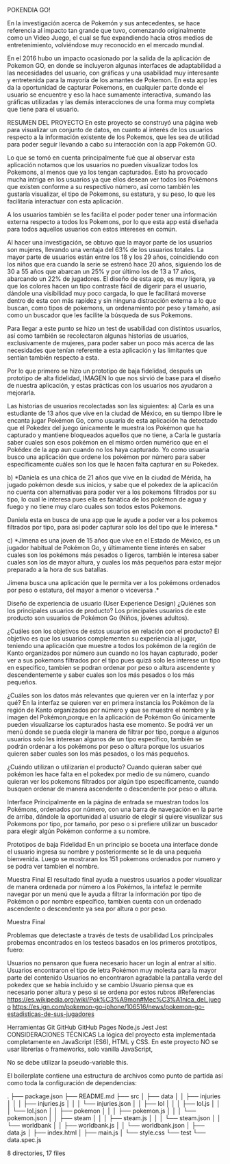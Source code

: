 POKENDIA GO!

En la investigación acerca de Pokemón y sus antecedentes, se hace referencia al impacto tan grande que tuvo, comenzando originalmente como un Video Juego, el cual se fue expandiendo hacia otros medios de entretenimiento, volviéndose muy reconocido en el mercado mundial.

En el 2016 hubo un impacto ocasionado por la salida de la aplicación de Pokemon GO, en donde se incluyeron algunas interfaces de adaptabilidad a las necesidades del usuario, con gráficas y una usabilidad muy interesante y entretenida para la mayoría de los amantes de Pokemon. En esta app les da la oportunidad de capturar Pokemons, en cualquier parte donde el usuario se encuentre y eso la hace sumamente interactiva, sumando las gráficas utilizadas y las demás interacciones de una forma muy completa que tiene para el usuario.

RESUMEN DEL PROYECTO
En este proyecto se construyó una página web para visualizar un conjunto de datos, en cuanto al interés de los usuarios respecto a la información existente de los Pokemos, que les sea de utilidad para poder seguir llevando a cabo su interacción con la app Pokemón GO.

Lo que se tomó en cuenta principalmente fué que al observar esta aplicación notamos que los usuarios no pueden visualizar todos los Pokemons, al menos que ya los tengan capturados. Esto ha provocado mucha intriga en los usuarios ya que ellos desean ver todos los Pokémons que existen conforme a su respectivo número, así como también les gustaría visualizar, el tipo de Pokemons, su estatura, y su peso, lo que les facilitaría interactuar con esta aplicación.

A los usuarios también se les facilita el poder poder tener una información externa respecto a todos los Pokemons, por lo que esta app está diseñada para todos aquellos usuarios con estos intereses en común.

Al hacer una investigación, se obtuvo que la mayor parte de los usuarios son mujeres, llevando una ventaja del 63% de los usuarios totales. La mayor parte de usuarios están entre los 18 y los 29 años, coincidiendo con los niños que era cuando la serie se estrenó hace 20 años, siguiendo los de 30 a 55 años que abarcan un 25% y por último los de 13 a 17 años, abarcando un 22% de jugadores. El diseño de esta app, es muy ligera, ya que los colores hacen un tipo contraste fácil de digerir para el usuario, dándole una visibilidad muy poco cargada, lo que le facilitará moverse dentro de esta con más rapidez y sin ninguna distracción externa a lo que buscan, como tipos de pokemons, un ordenamiento por peso y tamaño, así como un buscador que les facilite la búsqueda de sus Pokemons.

Para llegar a este punto se hizo un test de usabilidad con distintos usuarios, así como también se recolectaron algunas historias de usuarios, exclusivamente de mujeres, para poder saber un poco más acerca de las necesidades que tenían referente a esta aplicación y las limitantes que sentían también respecto a esta.

Por lo que primero se hizo un prototipo de baja fidelidad, después un prototipo de alta fidelidad, IMAGEN lo que nos sirvió de base para el diseño de nuestra aplicación, y estas prácticas con los usuarios nos ayudaron a mejorarla.

Las historias de usuarios recolectadas son las siguientes:
a) Carla es una estudiante de 13 años que vive en la ciudad de México, en su tiempo libre le encanta jugar Pokémon Go, como usuaria de esta aplicación ha detectado que el Pokedex del juego únicamente le muestra los Pokémon que ha capturado y mantiene bloqueados aquellos que no tiene, a Carla le gustaría saber cuales son esos pokémon en el mismo orden numérico que en el Pokédex de la app aun cuando no los haya capturado. Yo como usuaria busco una aplicación que ordene los pokémon por número para saber específicamente cuáles son los que le hacen falta capturar en su Pokedex.

b) *Daniela es una chica de 21 años que vive en la ciudad de Mérida, ha jugado pokémon desde sus inicios, y sabe que el pokedex de la aplicación no cuenta con alternativas para poder ver a los pokemons filtrados por su tipo, lo cual le interesa pues ella es fanática de los pokémon de agua y fuego y no tiene muy claro cuales son todos estos Pokemons.

Daniela esta en busca de una app que le ayude a poder ver a los pokemos filtrados por tipo, para así poder capturar solo los del tipo que le interesa.*

c) *Jimena es una joven de 15 años que vive en el Estado de México, es un jugador habitual de Pokémon Go, y últimamente tiene interés en saber cuales son los pokémons más pesados o ligeros, también le interesa saber cuales son los de mayor altura, y cuales los más pequeños para estar mejor preparado a la hora de sus batallas.

Jimena busca una aplicación que le permita ver a los pokémons ordenados por peso o estatura, del mayor a menor o viceversa .*

Diseño de experiencia de usuario (User Experience Design)
¿Quiénes son los principales usuarios de producto? Los principales usuarios de este producto son usuarios de Pokémon Go (Niños, jóvenes adultos).

¿Cuáles son los objetivos de estos usuarios en relación con el producto? El objetivo es que los usuarios complementen su experiencia al jugar, teniendo una aplicación que muestre a todos los pokémon de la región de Kanto organizados por número aun cuando no los hayan capturado, poder ver a sus pokemons filtrados por el tipo pues quizá solo les interese un tipo en especifico, tambien se podran ordenar por peso o altura ascendente y descendentemente y saber cuales son los más pesados o los más pequeños.

¿Cuáles son los datos más relevantes que quieren ver en la interfaz y por qué? En la interfaz se quieren ver en primera instancia los Pokémon de la región de Kanto organizados por número y que se muestre el nombre y la imagen del Pokémon,porque en la aplicación de Pokémon Go únicamente pueden visualizarse los capturados hasta ese momento. Se podrá ver un menú donde se pueda elegir la manera de filtrar por tipo, porque a algunos usuarios solo les interesan algunos de un tipo específico, también se podrán ordenar a los pokémons por peso o altura porque los usuarios quieren saber cuales son los más pesados, o los más pequeños.

¿Cuándo utilizan o utilizarían el producto? Cuando quieran saber qué pokémon les hace falta en el pokedex por medio de su número, cuando quieran ver los pokemons filtrados por algún tipo específicamente, cuando busquen ordenar de manera ascendente o descendente por peso o altura.

Interface
Principalmente en la página de entrada se muestran todos los Pokémons, ordenados por número, con una barra de navegación en la parte de arriba, dándole la oportunidad al usuario de elegir si quiere visualizar sus Pokemons por tipo, por tamaño, por peso o si prefiere utilizar un buscador para elegir algún Pokémon conforme a su nombre.

Prototipos de baja Fidelidad
En un principio se boceta una interface donde el usuario ingresa su nombre y posteriormente se le da una pequeña bienvenida. Luego se mostraran los 151 pokemons ordenados por numero y se podra ver tambien el nombre.


Muestra Final
El resultado final ayuda a nuestros usuarios a poder visualizar de manera ordenada por número a los Pokémos, la intefaz le permite navegar por un menú que le ayuda a filtrar la información por tipo de Pokémon o por nombre específico, tambien cuenta con un ordenado ascendente o descendente ya sea por altura o por peso.

Muestra Final

Problemas que detectaste a través de tests de usabilidad
Los principales probemas encontrados en los testeos basados en los primeros prototipos, fuero:

Usuarios no pensaron que fuera necesario hacer un login al entrar al sitio.
Usuarios encontraron el tipo de letra Pokémon muy molesta para la mayor parte del contenido
Usuarios no encontraron agradable la pantalla verde del pokedex que se había incluido y se cambio
Usuario piensa que es necesario poner altura y peso si se ordena por estos rubros
#Referencias https://es.wikipedia.org/wiki/Pok%C3%A9mon#Mec%C3%A1nica_del_juego https://es.ign.com/pokemon-go-iphone/106516/news/pokemon-go-estadisticas-de-sus-jugadores

Herramientas
Git
GitHub
GitHub Pages
Node.js
Jest
Jest
CONSIDERACIONES TÉCNICAS
La lógica del proyecto esta implementada completamente en JavaScript (ES6), HTML y CSS. En este proyecto NO se usar librerías o frameworks, solo vanilla JavaScript,

No se debe utilizar la pseudo-variable this.

El boilerplate contiene una estructura de archivos como punto de partida así como toda la configuración de dependencias:

.
├── package.json
├── README.md
├── src
│   ├── data
│   │   ├── injuries
│   │   │   ├── injuries.js
│   │   │   └── injuries.json
│   │   ├── lol
│   │   │   ├── lol.js
│   │   │   └── lol.json
│   │   ├── pokemon
│   │   │   ├── pokemon.js
│   │   │   └── pokemon.json
│   │   ├── steam
│   │   │   ├── steam.js
│   │   │   └── steam.json
│   │   └── worldbank
│   │       ├── worldbank.js
│   │       └── worldbank.json
│   ├── data.js
│   ├── index.html
│   ├── main.js
│   └── style.css
└── test
    └── data.spec.js

8 directories, 17 files